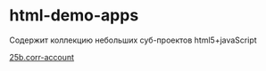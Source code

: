 # html-demo-apps

Содержит коллекцию небольших суб-проектов html5+javaScript

[25b.corr-account](25b.corr-account/CorrAccCheck.html)